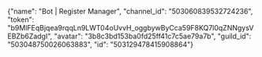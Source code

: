 {"name": "Bot | Register Manager", "channel_id": "503060839532724236", "token": "b9MlFEqBjqea9rqqLn9LWT04oUvvH_oggbywByCca59F8KQ7l0qZNNgysVEBZb6ZadgI", "avatar": "3b8c3bd153ba0fd25ff41c7c5ae79a7b", "guild_id": "503048750026063883", "id": "503129478415908864"}
